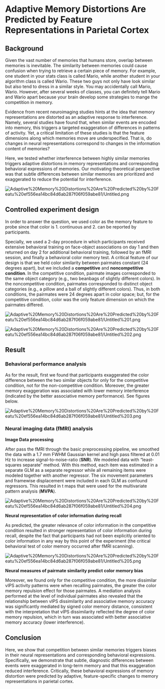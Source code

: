 # Adaptive Memory Distortions Are Predicted by Feature Representations in Parietal Cortex

## Background

Given the vast number of memories that humans store, overlap between memories is inevitable. The similarity between memories could cause confusion when trying to retrieve a certain piece of memory. For example, one student in your stats class is called Mario, while another student in your algorithm class is called Wario. These two guys not only have look similar but also tend to dress in a similar style. You may accidentally call Mario, Wario. However, after several weeks of classes, you can definitely tell Mario and Wario apart because your brain develop some strategies to mange the competition in memory. 

Evidence from recent neuroimaging studies hints at the idea that memory representations are distorted as an adaptive response to interference. Namely, several studies have found that, when similar events are encoded into memory, this triggers a targeted exaggeration of differences in patterns of activity. Yet, a critical limitation of these studies is that the feature dimensions along which memories move are underspecified. That is, do changes in neural representations correspond to changes in the information content of memories?

Here, we tested whether interference between highly similar memories triggers adaptive distortions in memory representations and corresponding behavioral expressions of memories. Our motivating theoretical perspective was that subtle differences between similar memories are prioritized and exaggerated to reduce the potential for interference.

![Adaptive%20Memory%20Distortions%20Are%20Predicted%20by%20Featu%20ef556ea14bc84d6ab287f06f059abe81/Untitled.png](Adaptive%20Memory%20Distortions%20Are%20Predicted%20by%20Featu%20ef556ea14bc84d6ab287f06f059abe81/Untitled.png)

## Controlled experiment design

In order to answer the question, we used color as the memory feature to probe since that color is 1. continuous and 2. can be reported by participants.

Specially, we used a 2-day procedure in which participants received extensive behavioral training on face-object associations on day 1 and then returned on day 2 for additional behavioral training, followed by an fMRI session, and finally a behavioral color memory test. A critical feature of our design is that we held color similarity between pairmates constant (24 degrees apart), but we included a **competitive** and **noncompetitive condition**. In the competitive condition, pairmate images corresponded to the same object category (e.g., two beanbags of slightly different colors). In the noncompetitive condition, pairmates corresponded to distinct object categories (e.g., a pillow and a ball of slightly different colors). Thus, in both conditions, the pairmates were 24 degrees apart in color space; but, for the competitive condition, color was the only feature dimension on which the pairmates differed.

![Adaptive%20Memory%20Distortions%20Are%20Predicted%20by%20Featu%20ef556ea14bc84d6ab287f06f059abe81/Untitled%201.png](Adaptive%20Memory%20Distortions%20Are%20Predicted%20by%20Featu%20ef556ea14bc84d6ab287f06f059abe81/Untitled%201.png)

![Adaptive%20Memory%20Distortions%20Are%20Predicted%20by%20Featu%20ef556ea14bc84d6ab287f06f059abe81/Untitled%202.png](Adaptive%20Memory%20Distortions%20Are%20Predicted%20by%20Featu%20ef556ea14bc84d6ab287f06f059abe81/Untitled%202.png)

## Result

### Behavioral performance analysis

As for the result, first we found that participants exaggerated the color difference between the two similar objects for only for the competitive condition, not for the non-competitive condition. Moreover, the greater memory exaggeration was associated with lower memory interference (indicated by the better associative memory performance). See figures below.

![Adaptive%20Memory%20Distortions%20Are%20Predicted%20by%20Featu%20ef556ea14bc84d6ab287f06f059abe81/Untitled%203.png](Adaptive%20Memory%20Distortions%20Are%20Predicted%20by%20Featu%20ef556ea14bc84d6ab287f06f059abe81/Untitled%203.png)

### Neural imaging data (fMRI) analysis

**Image Data processing**

After pass the fMRI through the basic preprocessing pipeline, we smoothed the data with a 1.7 mm FWHM Gaussian kernel and high pass filtered at 0.01 Hz to increase signal-to-noise-ratio (**SNR**). We modeled data with “least-squares separate” method. With this method, each item was estimated in a separate GLM as a separate regressor while all remaining items were modeled together with another regressor. The six movement parameters and framewise displacement were included in each GLM as confound regressors. This resulted in t maps that were used for the multivariate pattern analysis (**MVPA**).

![Adaptive%20Memory%20Distortions%20Are%20Predicted%20by%20Featu%20ef556ea14bc84d6ab287f06f059abe81/Untitled%204.png](Adaptive%20Memory%20Distortions%20Are%20Predicted%20by%20Featu%20ef556ea14bc84d6ab287f06f059abe81/Untitled%204.png)

**Neural representation of color information during recall**

As predicted, the greater relevance of color information in the competitive condition resulted in stronger representation of color information during recall, despite the fact that participants had not been explicitly oriented to color information in any way by this point of the experiment (the critical behavioral test of color memory occurred after fMRI scanning).

![Adaptive%20Memory%20Distortions%20Are%20Predicted%20by%20Featu%20ef556ea14bc84d6ab287f06f059abe81/Untitled%205.png](Adaptive%20Memory%20Distortions%20Are%20Predicted%20by%20Featu%20ef556ea14bc84d6ab287f06f059abe81/Untitled%205.png)

**Neural measures of pairmate similarity predict color memory bias**

Moreover, we found only for the competitive condition, the more dissimilar vIPS activity patterns were when recalling pairmates, the greater the color memory repulsion effect for those pairmates. A mediation analysis performed at the level of individual pairmates also revealed that the relationship between vIPS dissimilarity and associative memory accuracy was significantly mediated by signed color memory distance, consistent with the interpretation that vIPS dissimilarity reflected the degree of color memory repulsion, which in turn was associated with better associative memory accuracy (lower interference).

## Conclusion

Here, we show that competition between similar memories triggers biases in their neural representations and corresponding behavioral expressions. Specifically, we demonstrate that subtle, diagnostic differences between events were exaggerated in long-term memory and that this exaggeration reduced interference. Critically, these behavioral expressions of memory distortion were predicted by adaptive, feature-specific changes to memory representations in parietal cortex.